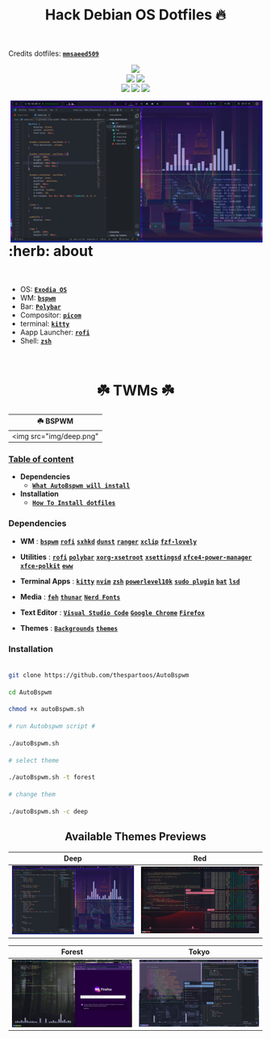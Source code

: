 <h1 align="center"> Hack Debian OS Dotfiles 🔥 </h1> 

<!-- shields -->

</br>

Credits dotfiles: [**`mmsaeed509`**](https://github.com/mmsaeed509/bspwm-dots)

<p align="center">
  <img src="https://img.shields.io/github/license/mmsaeed509/bspwm-dots?style=for-the-badge">
  </br>
  <img src="https://img.shields.io/badge/Maintained%3F-Yes-green?style=for-the-badge">
  <img src="https://img.shields.io/github/repo-size/mmsaeed509/bspwm-dots?color=blueviolet&style=for-the-badge">
  </br>
  <img src="https://img.shields.io/github/languages/count/mmsaeed509/bspwm-dots?color=red&style=for-the-badge">
  <img src="https://img.shields.io/github/languages/code-size/mmsaeed509/bspwm-dots?color=yellow&style=for-the-badge">
  <img src="https://img.shields.io/github/last-commit/mmsaeed509/bspwm-dots?color=deeppink&style=for-the-badge">
</p>

<img src="img/deep.png" align="right" width="500px">

<h1 align="left"> :herb: about</h1>

</br>

 - OS: [**`Exodia OS`**](https://www.kali.org/)
 - WM: [**`bspwm`**](https://github.com/baskerville/bspwm) 
 - Bar: [**`Polybar`**](https://github.com/polybar/polybar)
 - Compositor: [**`picom`**](https://github.com/yshui/picom)
 - terminal: [**`kitty`**](https://github.com/kovidgoyal/kitty)
 - Aapp Launcher: [**`rofi`**](https://github.com/davatorium/rofi)
 - Shell: [**`zsh`**](https://ohmyz.sh)

</br>


<!-- About -->


<h1 align="center"> ☘️ TWMs ☘️ </h1>
<center>

|:shamrock: BSPWM|
|--|
| <img src="img/deep.png" |

</center>


### [Table of content](#table-of-content)
+ **Dependencies**
  - [**`What AutoBspwm will install`**](#Dependencies)
+ **Installation**
  - [**`How To Install dotfiles`**](#installation)

<!-- Dependencies -->

### Dependencies

- **WM** : [**`bspwm`**](https://madnight.github.io/bspwm/) [**`rofi`**](https://archlinux.org/packages/?name=wmname) [**`sxhkd`**](https://wiki.archlinux.org/title/Sxhkd) [**`dunst`**](https://wiki.archlinux.org/title/Dunst)  [**`ranger`**](https://github.com/hanschen/ksuperkey) [**`xclip`**](https://wiki.archlinux.org/title/clipboard) [**`fzf-lovely`**](https://i3wm.org/)

- **Utilities** : [**`rofi`**](https://github.com/davatorium/rofi) [**`polybar`**](https://github.com/polybar/polybar) [**`xorg-xsetroot`**](https://archlinux.org/packages/extra/x86_64/xorg-xsetroot/) [**`xsettingsd`**](https://wiki.archlinux.org/title/Xsettingsd) [**`xfce4-power-manager`**](https://wiki.archlinux.org/title/Power_management) [**`xfce-polkit`**](https://wiki.archlinux.org/title/Polkit) [**`eww`**](https://github.com/elkowar/eww)

- **Terminal Apps** : [**`kitty`**](https://alacritty.org/) [**`nvim`**](https://neovim.io/) [**`zsh`**](https://wiki.archlinux.org/title/zsh) [**`powerlevel10k`**](https://github.com/romkatv/powerlevel10k) [**`sudo plugin`**](https://code.visualstudio.com/) [**`bat`**](https://code.visualstudio.com/) [**`lsd`**](https://code.visualstudio.com/)

- **Media** : [**`feh`**](https://wiki.archlinux.org/title/feh) [**`thunar`**](https://wiki.archlinux.org/title/thunar) [**`Nerd Fonts`**](https://github.com/ryanoasis/nerd-fonts)

- **Text Editor** : [**`Visual Studio Code`**](https://code.visualstudio.com/) [**`Google Chrome`**](https://code.visualstudio.com/) [**`Firefox`**](https://code.visualstudio.com/)

- **Themes** : [**`Backgrounds`**](https://github.com/Exodia-OS/exodia-backgrounds) [**`themes`**](https://github.com/Exodia-OS/exodia-themes) 

<!-- Installation -->

### Installation

~~~bash

git clone https://github.com/thespartoos/AutoBspwm

cd AutoBspwm

chmod +x autoBspwm.sh

# run Autobspwm script #

./autoBspwm.sh

# select theme

./autoBspwm.sh -t forest

# change them

./autoBspwm.sh -c deep

~~~

<!-- Available Themes Previews -->

<h2 align="center">Available Themes Previews</h2>

<center>

|Deep|Red|
|--|--|
| ![](img/deep.png) | ![](img/red.png) |

|Forest|Tokyo|
|--|--|
| ![](img/forest.png) | ![](img/tokyo.png) |

</center>
